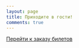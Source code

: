 ```yaml
---
layout: page
title: Приходите в гости!
comments: true
---
```


<a href="https://tensor-ufa.timepad.ru/event/560061/" data-twf-placeholder="yes">Перейти к заказу билетов</a><script type="text/javascript" defer="defer" charset="UTF-8" data-timepad-customized="19106" data-twf2s-event--id="560061" data-timepad-widget-v2="event_register" src="https://timepad.ru/js/tpwf/loader/min/loader.js"></script>